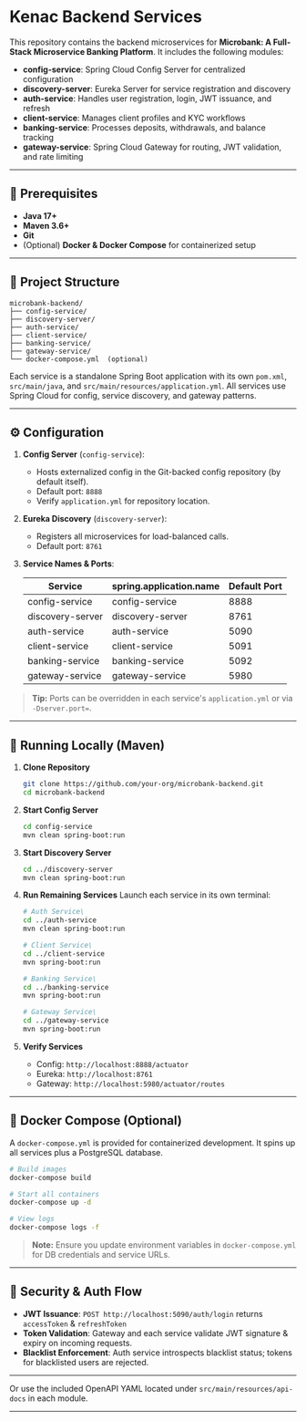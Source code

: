 # Kenac Backend Services

This repository contains the backend microservices for **Microbank: A Full-Stack Microservice Banking Platform**. It includes the following modules:

* **config-service**: Spring Cloud Config Server for centralized configuration
* **discovery-server**: Eureka Server for service registration and discovery
* **auth-service**: Handles user registration, login, JWT issuance, and refresh
* **client-service**: Manages client profiles and KYC workflows
* **banking-service**: Processes deposits, withdrawals, and balance tracking
* **gateway-service**: Spring Cloud Gateway for routing, JWT validation, and rate limiting

---

## 🚀 Prerequisites

* **Java 17+**
* **Maven 3.6+**
* **Git**
* (Optional) **Docker & Docker Compose** for containerized setup

---

## 🔧 Project Structure

```
microbank-backend/
├── config-service/
├── discovery-server/
├── auth-service/
├── client-service/
├── banking-service/
├── gateway-service/
└── docker-compose.yml  (optional)
```

Each service is a standalone Spring Boot application with its own `pom.xml`, `src/main/java`, and `src/main/resources/application.yml`. All services use Spring Cloud for config, service discovery, and gateway patterns.

---

## ⚙️ Configuration

1. **Config Server** (`config-service`):

    * Hosts externalized config in the Git-backed config repository (by default itself).
    * Default port: `8888`
    * Verify `application.yml` for repository location.

2. **Eureka Discovery** (`discovery-server`):

    * Registers all microservices for load-balanced calls.
    * Default port: `8761`

3. **Service Names & Ports**:

   | Service          | spring.application.name | Default Port |
      | ---------------- | ----------------------- | ------------ |
   | config-service   | config-service          | 8888         |
   | discovery-server | discovery-server        | 8761         |
   | auth-service     | auth-service            | 5090         |
   | client-service   | client-service          | 5091         |
   | banking-service  | banking-service         | 5092         |
   | gateway-service  | gateway-service         | 5980         |

> **Tip:** Ports can be overridden in each service's `application.yml` or via `-Dserver.port=`.

---

## 🏃 Running Locally (Maven)

1. **Clone Repository**

   ```bash
   git clone https://github.com/your-org/microbank-backend.git
   cd microbank-backend
   ```

2. **Start Config Server**

   ```bash
   cd config-service
   mvn clean spring-boot:run
   ```

3. **Start Discovery Server**

   ```bash
   cd ../discovery-server
   mvn clean spring-boot:run
   ```

4. **Run Remaining Services**
   Launch each service in its own terminal:

   ```bash
   # Auth Service\   
   cd ../auth-service
   mvn clean spring-boot:run

   # Client Service\   
   cd ../client-service
   mvn spring-boot:run

   # Banking Service\   
   cd ../banking-service
   mvn spring-boot:run

   # Gateway Service\   
   cd ../gateway-service
   mvn spring-boot:run
   ```

5. **Verify Services**

    * Config:  `http://localhost:8888/actuator`
    * Eureka:  `http://localhost:8761`
    * Gateway: `http://localhost:5980/actuator/routes`

---

## 🐳 Docker Compose (Optional)

A `docker-compose.yml` is provided for containerized development. It spins up all services plus a PostgreSQL database.

```bash
# Build images
docker-compose build

# Start all containers
docker-compose up -d

# View logs
docker-compose logs -f
```

> **Note:** Ensure you update environment variables in `docker-compose.yml` for DB credentials and service URLs.

---

## 🔐 Security & Auth Flow

* **JWT Issuance**: `POST http://localhost:5090/auth/login` returns `accessToken` & `refreshToken`
* **Token Validation**: Gateway and each service validate JWT signature & expiry on incoming requests.
* **Blacklist Enforcement**: Auth service introspects blacklist status; tokens for blacklisted users are rejected.

---

Or use the included OpenAPI YAML located under `src/main/resources/api-docs` in each module.

---
